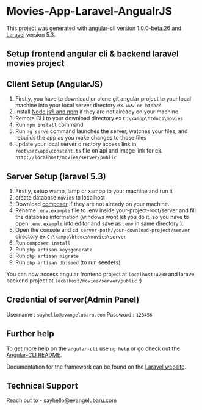 # Movies-App-Laravel-AngualrJS

This project was generated with [angular-cli](https://github.com/angular/angular-cli) version 1.0.0-beta.26 and  [Laravel](http://laravel.com/docs)  version 5.3.


## Setup frontend angular cli & backend laravel movies project


## Client Setup (AngularJS)

1.  Firstly, you have to download or clone git angular project to your local machine into your local server directory ex. `www or htdocs`
2.  Install [Node.js® and npm](https://nodejs.org/en/download/) if they are not already on your machine.
3.  Remote CLI to your download directory ex `C:\xampp\htdocs\movies`
4.  Run `npm install` command
5.  Run `ng serve` command launches the server, watches your files, and rebuilds the app as you make changes to those files
6. update your local server directory access link in `root\src\app\constant.ts` file on api and image link for ex. `http://localhost/movies/server/public`


## Server Setup (laravel 5.3)

1.  Firstly, setup wamp, lamp or xampp to your machine and run it
2.  create database `movies` to localhost
3.  Download [composer](https://getcomposer.org/download/) if they are not already on your machine.
4.  Rename `.env.example` file to .env inside your-project-root/server and fill the database information (windows wont let you do it, so you have to open `.env.example` into editor and save as `.env` in same directory ).
4.  Open the console and `cd server-path/your-download-project/server` directory ex `C:\xampp\htdocs\movies\server`
5.  Run `composer install`
6.  Run `php artisan key:generate`
8.  Run `php artisan migrate`
9.  Run `php artisan db:seed` (to run seeders)

You can now access angular frontend project at `localhost:4200` and laravel backend project at `localhost/movies/server/public` :)

## Credential of server(Admin Panel)

Username : `sayhello@evangelubaru.com`
Password : `123456`

## Further help

To get more help on the `angular-cli` use `ng help` or go check out the [Angular-CLI README](https://github.com/angular/angular-cli/blob/master/README.md).

Documentation for the framework can be found on the [Laravel website](http://laravel.com/docs).

## Technical Support

Reach out to - sayhello@evangelubaru.com 
